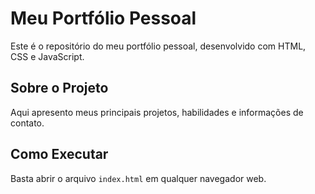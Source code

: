 # Meu Portfólio Pessoal

Este é o repositório do meu portfólio pessoal, desenvolvido com HTML, CSS e JavaScript.


## Sobre o Projeto

Aqui apresento meus principais projetos, habilidades e informações de contato.


## Como Executar

Basta abrir o arquivo `index.html` em qualquer navegador web.